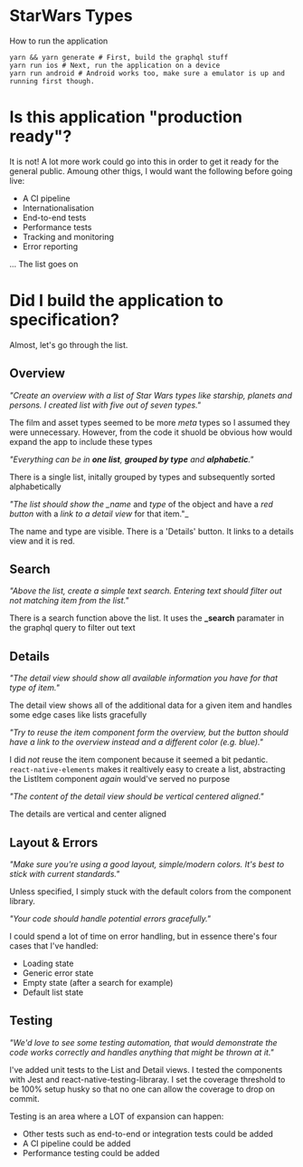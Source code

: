 # StarWars Types

How to run the application

    yarn && yarn generate # First, build the graphql stuff
    yarn run ios # Next, run the application on a device
    yarn run android # Android works too, make sure a emulator is up and running first though.

# Is this application "production ready"?

It is not! A lot more work could go into this in order to get it ready for the general public. Amoung other thigs, I would want the following before going live:

- A CI pipeline
- Internationalisation
- End-to-end tests
- Performance tests
- Tracking and monitoring
- Error reporting

... The list goes on

# Did I build the application to specification?

Almost, let's go through the list.

## Overview

_"Create an overview with a list of Star Wars types like starship, planets and persons. I created list with five out of seven types."_

The film and asset types seemed to be more _meta_ types so I assumed they were unnecessary. However, from the code it shuold be obvious how would expand the app to include these types

_"Everything can be in **one list**, **grouped by type** and **alphabetic**."_

There is a single list, initally grouped by types and subsequently sorted alphabetically

_"The list should show the \_name_ and _type_ of the object and have a _red button_ with a _link to a detail view_ for that item."\_

The name and type are visible. There is a 'Details' button. It links to a details view and it is red.

## Search

_"Above the list, create a simple text search. Entering text should filter out not matching item from the
list."_

There is a search function above the list. It uses the **\_search** paramater in the graphql query to filter out text

## Details

_"The detail view should show all available information you have for that type of item."_

The detail view shows all of the additional data for a given item and handles some edge cases like lists gracefully

_"Try to reuse the item component form the overview, but the button should have a link to the overview instead and a different color (e.g. blue)."_

I did _not_ reuse the item component because it seemed a bit pedantic. `react-native-elements` makes it realtively easy to create a list, abstracting the ListItem component _again_ would've served no purpose

_"The content of the detail view should be vertical centered aligned."_

The details are vertical and center aligned

## Layout & Errors

_"Make sure you're using a good layout, simple/modern colors. It's best to stick with current standards."_

Unless specified, I simply stuck with the default colors from the component library.

_"Your code should handle potential errors gracefully."_

I could spend a lot of time on error handling, but in essence there's four cases that I've handled:

- Loading state
- Generic error state
- Empty state (after a search for example)
- Default list state

## Testing

_"We'd love to see some testing automation, that would demonstrate the code works correctly and handles anything that might be thrown at it."_

I've added unit tests to the List and Detail views. I tested the components with Jest and react-native-testing-libraray. I set the coverage threshold to be 100% setup husky so that no one can allow the coverage to drop on commit.

Testing is an area where a LOT of expansion can happen:

- Other tests such as end-to-end or integration tests could be added
- A CI pipeline could be added
- Performance testing could be added
